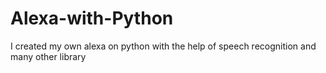 # Alexa-with-Python
I created my own alexa on python with the help of speech recognition and many other library
